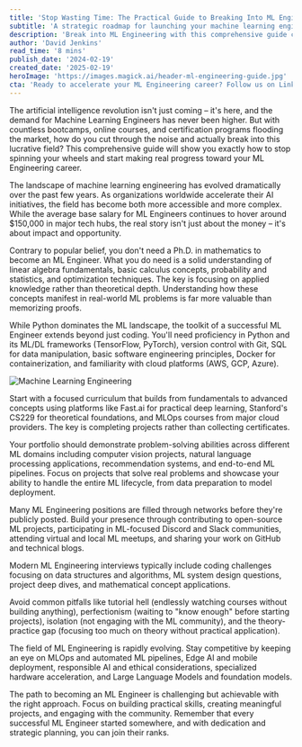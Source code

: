 ```yaml
---
title: 'Stop Wasting Time: The Practical Guide to Breaking Into ML Engineering'
subtitle: 'A strategic roadmap for launching your machine learning engineering career in 2024'
description: 'Break into ML Engineering with this comprehensive guide covering essential skills, portfolio building, and practical steps for career transition. Learn how to avoid common pitfalls and stay competitive in this rapidly evolving field.'
author: 'David Jenkins'
read_time: '8 mins'
publish_date: '2024-02-19'
created_date: '2025-02-19'
heroImage: 'https://images.magick.ai/header-ml-engineering-guide.jpg'
cta: 'Ready to accelerate your ML Engineering career? Follow us on LinkedIn for regular insights, job opportunities, and cutting-edge developments in the world of machine learning.'
---
```


The artificial intelligence revolution isn't just coming – it's here, and the demand for Machine Learning Engineers has never been higher. But with countless bootcamps, online courses, and certification programs flooding the market, how do you cut through the noise and actually break into this lucrative field? This comprehensive guide will show you exactly how to stop spinning your wheels and start making real progress toward your ML Engineering career.

The landscape of machine learning engineering has evolved dramatically over the past few years. As organizations worldwide accelerate their AI initiatives, the field has become both more accessible and more complex. While the average base salary for ML Engineers continues to hover around $150,000 in major tech hubs, the real story isn't just about the money – it's about impact and opportunity.

Contrary to popular belief, you don't need a Ph.D. in mathematics to become an ML Engineer. What you do need is a solid understanding of linear algebra fundamentals, basic calculus concepts, probability and statistics, and optimization techniques. The key is focusing on applied knowledge rather than theoretical depth. Understanding how these concepts manifest in real-world ML problems is far more valuable than memorizing proofs.

While Python dominates the ML landscape, the toolkit of a successful ML Engineer extends beyond just coding. You'll need proficiency in Python and its ML/DL frameworks (TensorFlow, PyTorch), version control with Git, SQL for data manipulation, basic software engineering principles, Docker for containerization, and familiarity with cloud platforms (AWS, GCP, Azure).

![Machine Learning Engineering](https://i.magick.ai/PIXE/2201408181527_magick_img.webp)

Start with a focused curriculum that builds from fundamentals to advanced concepts using platforms like Fast.ai for practical deep learning, Stanford's CS229 for theoretical foundations, and MLOps courses from major cloud providers. The key is completing projects rather than collecting certificates.

Your portfolio should demonstrate problem-solving abilities across different ML domains including computer vision projects, natural language processing applications, recommendation systems, and end-to-end ML pipelines. Focus on projects that solve real problems and showcase your ability to handle the entire ML lifecycle, from data preparation to model deployment.

Many ML Engineering positions are filled through networks before they're publicly posted. Build your presence through contributing to open-source ML projects, participating in ML-focused Discord and Slack communities, attending virtual and local ML meetups, and sharing your work on GitHub and technical blogs.

Modern ML Engineering interviews typically include coding challenges focusing on data structures and algorithms, ML system design questions, project deep dives, and mathematical concept applications.

Avoid common pitfalls like tutorial hell (endlessly watching courses without building anything), perfectionism (waiting to "know enough" before starting projects), isolation (not engaging with the ML community), and the theory-practice gap (focusing too much on theory without practical application).

The field of ML Engineering is rapidly evolving. Stay competitive by keeping an eye on MLOps and automated ML pipelines, Edge AI and mobile deployment, responsible AI and ethical considerations, specialized hardware acceleration, and Large Language Models and foundation models.

The path to becoming an ML Engineer is challenging but achievable with the right approach. Focus on building practical skills, creating meaningful projects, and engaging with the community. Remember that every successful ML Engineer started somewhere, and with dedication and strategic planning, you can join their ranks.